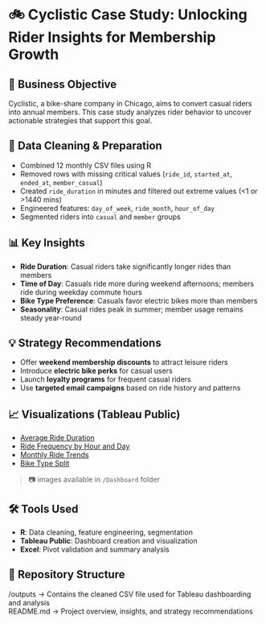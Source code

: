 # 🚲 Cyclistic Case Study: Unlocking Rider Insights for Membership Growth

## 📌 Business Objective
Cyclistic, a bike-share company in Chicago, aims to convert casual riders into annual members. This case study analyzes rider behavior to uncover actionable strategies that support this goal.

## 🧹 Data Cleaning & Preparation
- Combined 12 monthly CSV files using R
- Removed rows with missing critical values (`ride_id`, `started_at`, `ended_at`, `member_casual`)
- Created `ride_duration` in minutes and filtered out extreme values (<1 or >1440 mins)
- Engineered features: `day_of_week`, `ride_month`, `hour_of_day`
- Segmented riders into `casual` and `member` groups

## 📊 Key Insights
- **Ride Duration**: Casual riders take significantly longer rides than members
- **Time of Day**: Casuals ride more during weekend afternoons; members ride during weekday commute hours
- **Bike Type Preference**: Casuals favor electric bikes more than members
- **Seasonality**: Casual rides peak in summer; member usage remains steady year-round

## 💡 Strategy Recommendations
- Offer **weekend membership discounts** to attract leisure riders
- Introduce **electric bike perks** for casual users
- Launch **loyalty programs** for frequent casual riders
- Use **targeted email campaigns** based on ride history and patterns

## 📈 Visualizations (Tableau Public)
- [Average Ride Duration](#)  
- [Ride Frequency by Hour and Day](#)  
- [Monthly Ride Trends](#)  
- [Bike Type Split](#)

> 📷 images available in `/Dashboard` folder

## 🛠️ Tools Used
- **R**: Data cleaning, feature engineering, segmentation
- **Tableau Public**: Dashboard creation and visualization
- **Excel**: Pivot validation and summary analysis

## 📁 Repository Structure

/outputs → Contains the cleaned CSV file used for Tableau dashboarding and analysis  
README.md → Project overview, insights, and strategy recommendations  

